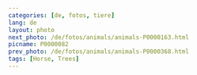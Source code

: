 ```yaml
---
categories: [de, fotos, tiere]
lang: de
layout: photo
next_photo: /de/fotos/animals/animals-P0000163.html
picname: P0000082
prev_photo: /de/fotos/animals/animals-P0000368.html
tags: [Horse, Trees]
---
```

